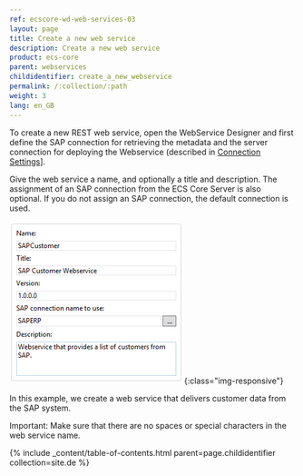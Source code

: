```yaml
---
ref: ecscore-wd-web-services-03
layout: page
title: Create a new web service
description: Create a new web service
product: ecs-core
parent: webservices
childidentifier: create_a_new_webservice
permalink: /:collection/:path
weight: 3
lang: en_GB
---
```


To create a new REST web service, open the WebService Designer and first define the SAP connection for retrieving the metadata and the server connection for deploying the Webservice (described in [Connection Settings](../webservices/first_steps_with_the_webservicedesigner/connection_settings)].  

Give the web service a name, and optionally a title and description. The assignment of an SAP connection from the ECS Core Server is also optional. If you do not assign an SAP connection, the default connection is used. <br>

![WSD-Description](/img/content/ecscore-wsd_26.png){:class="img-responsive"}

In this example, we create a web service that delivers customer data from the SAP system. <br>  
             
Important: Make sure that there are no spaces or special characters in the web service name.  

{% include _content/table-of-contents.html parent=page.childidentifier collection=site.de %}

